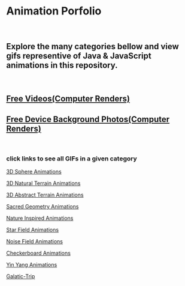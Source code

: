 # Animation Porfolio

<p>&nbsp<p>

## Explore the many categories bellow and view gifs representive of Java & JavaScript animations in this repository.

<p>&nbsp<p>

## [Free Videos(Computer Renders)](https://github.com/qzpimae/Animations/tree/main/_downloadable_media/Videos#readme)
## [Free Device Background Photos(Computer Renders)](https://github.com/qzpimae/Animations/tree/main/_downloadable_media/Photos#readme)

<p>&nbsp<p>

### click links to see all GIFs in a given category

[3D Sphere Animations](https://github.com/qzpimae/Animations/tree/main/_downloadable_media/GIFs/Globe#readme)

[3D Natural Terrain Animations](https://github.com/qzpimae/Animations/tree/main/_downloadable_media/GIFs/3D-Terrain/Natural-Terrain#readme)

[3D Abstract Terrain Animations](https://github.com/qzpimae/Animations/tree/main/_downloadable_media/GIFs/3D-Terrain/Abstract-Terrain#readme)

[Sacred Geometry Animations](https://github.com/qzpimae/Animations/tree/main/_downloadable_media/GIFs/Sacred-Geometry#readme)

[Nature Inspired Animations](https://github.com/qzpimae/Animations/tree/main/_downloadable_media/GIFs/Nature#readme)

[Star Field Animations](https://github.com/qzpimae/Animations/tree/main/_downloadable_media/GIFs/Stars#readme)

[Noise Field Animations](https://github.com/qzpimae/Animations/tree/main/_downloadable_media/GIFs/Noise-Field#readme)

[Checkerboard Animations](https://github.com/qzpimae/Animations/tree/main/_downloadable_media/GIFs/Checkerboard#readme)

[Yin Yang Animations](https://github.com/qzpimae/Animations/tree/main/_downloadable_media/GIFs/Yin-Yang#readme)

[Galatic-Trip](https://github.com/qzpimae/Animations/tree/main/_downloadable_media/GIFs/Galatic-Trip#readme)




<!-- My inspiration for many of these animations comes from natures itself. I am very facinates by the fractals that appear in the phenomonal world. These are all the animations I have created in my journey as a delevopler and digital artist.
Notes -->

<!-- ```
//12/14 :
I have finally got a fibonacci spiral working in Javascript! it had to give up the idea of creating the spiral right from the start as is. the best way for me to take on this challenge was to start with fibonacci sized boxes. once i was able to create a sucessfull recursion and create a box one at a time(each one having a size of the sum of the previous two boxes) i was then able to do some troubleshoot as to why they were not in the correct orientation for the spiral. i got some very cool looking patterns in the process. using context.translate and context.rotate i was able to get the sequence of created boxes looking good. the next step was to create the arc for each box that would make up one portion of the sprial. this took some guess and check but i was able to complete my goal in good time.

12/25 : 
ive been making progress on making my animations look really cool and keeping them as simple as i can in my code. i could still work on making my code easier to read and leaving comments for thoes who want to understand how it works. sometimes changes can be guess and check so it is also good for me to look at my work and figure out exactly how everything is working together. my most recent animations have a pychedalic feel to them, but i will be moving away from these types of animations soon and try to challenge myself in other ways

1/14 :
i made substancial progess working with the idea of a checkerboard that can be animated in various ways, that is my current project right now

1/20/20 : making updates for filing system. checkboard animation is focus right now.


3/10/2020 

In the past couple months ive gone onto some experimental projects, trying out diffrent techniques to see what works and what doesnt, I have found some cool designs and finished up my checkerboard animations although I would love to get back into thoes. 

I've made great progress on an idea i had wanted to try out for a really long time. Moving stars in space. I started with just circles in random locations and moved up to gradient ranbows that appear to whizz past the viewer. My next step in this field is calculating positions in 3 dimensions. So far I have only worked with two but I need to step up the challenge -->
